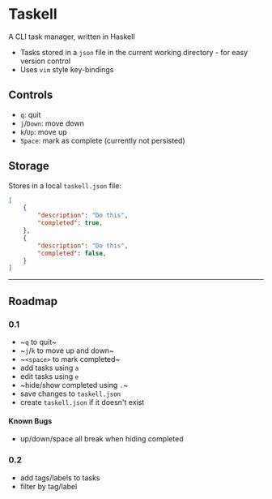 # Taskell

A CLI task manager, written in Haskell

- Tasks stored in a `json` file in the current working directory - for easy version control
- Uses `vim` style key-bindings

## Controls

- `q`: quit
- `j`/`Down`: move down
- `k`/`Up`: move up
- `Space`: mark as complete (currently not persisted)

## Storage

Stores in a local `taskell.json` file:

```json
[
    {
        "description": "Do this",
        "completed": true,
    },
    {
        "description": "Do this",
        "completed": false,
    }
]
```

---

## Roadmap

### 0.1

- ~`q` to quit~
- ~`j`/`k` to move up and down~
- ~`<space>` to mark completed~
- add tasks using `a`
- edit tasks using `e`
- ~hide/show completed using `.`~
- save changes to `taskell.json`
- create `taskell.json` if it doesn't exist

#### Known Bugs

- up/down/space all break when hiding completed

### 0.2

- add tags/labels to tasks
- filter by tag/label
